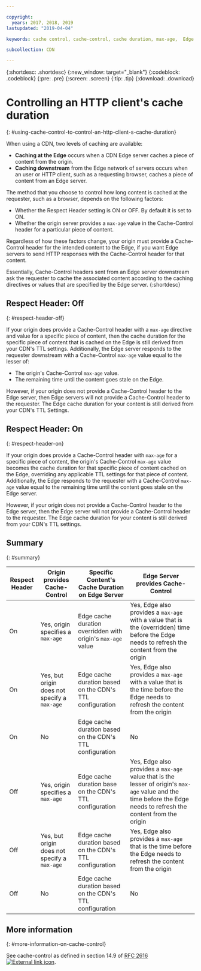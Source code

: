 ```yaml
---

copyright:
  years: 2017, 2018, 2019
lastupdated: "2019-04-04"

keywords: cache control, cache-control, cache duration, max-age,  Edge server, edge-level, respect header, HTTP client

subcollection: CDN

---
```


{:shortdesc: .shortdesc}
{:new_window: target="_blank"}
{:codeblock: .codeblock}
{:pre: .pre}
{:screen: .screen}
{:tip: .tip}
{:download: .download}

# Controlling an HTTP client's cache duration
{: #using-cache-control-to-control-an-http-client-s-cache-duration}

When using a CDN, two levels of caching are available:

  * **Caching at the Edge** occurs when a CDN Edge server caches a piece of content from the origin.
  * **Caching downstream** from the Edge network of servers occurs when an user or HTTP client, such as a requesting browser, caches a piece of content from an Edge server.

The method that you choose to control how long content is cached at the requester, such as a browser, depends on the following factors:

  * Whether the Respect Header setting is ON or OFF. By default it is set to ON.
  * Whether the origin server provides a `max-age` value in the Cache-Control header for a particular piece of content.

Regardless of how these factors change, your origin must provide a Cache-Control header for the intended content to the Edge, if you want Edge servers to send HTTP responses with the Cache-Control header for that content.

Essentially, Cache-Control headers sent from an Edge server downstream ask the requester to cache the associated content according to the caching directives or values that are specified by the Edge server.
{:shortdesc}

## Respect Header: Off
{: #respect-header-off}

If your origin does provide a Cache-Control header with a `max-age` directive and value for a specific piece of content, then the cache duration for the specific piece of content that is cached on the Edge is still derived from your CDN's TTL settings. Additionally, the Edge server responds to the requester downstream with a Cache-Control `max-age` value equal to the lesser of:
  * The origin's Cache-Control `max-age` value.
  * The remaining time until the content goes stale on the Edge.

However, if your origin does not provide a Cache-Control header to the Edge server, then Edge servers will not provide a Cache-Control header to the requester. The Edge cache duration for your content is still derived from your CDN's TTL Settings.

## Respect Header: On
{: #respect-header-on}

If your origin does provide a Cache-Control header with `max-age` for a specific piece of content, the origin's Cache-Control `max-age` value becomes the cache duration for that specific piece of content cached on the Edge, overriding any applicable TTL settings for that piece of content. Additionally, the Edge responds to the requester with a Cache-Control `max-age` value equal to the remaining time until the content goes stale on the Edge server.

However, if your origin does not provide a Cache-Control header to the Edge server, then the Edge server will not provide a Cache-Control header to the requester. The Edge cache duration for your content is still derived from your CDN's TTL settings.

## Summary
{: #summary}

|Respect Header|Origin provides Cache-Control|Specific Content's Cache Duration on Edge Server|Edge Server provides Cache-Control|
|---|---|---|---|
|On|Yes, origin specifies a `max-age`|Edge cache duration overridden with origin's `max-age` value|Yes, Edge also provides a `max-age` with a value that is the (overridden) time before the Edge needs to refresh the content from the origin|
|On|Yes, but origin does not specify a `max-age`|Edge cache duration based on the CDN's TTL configuration|Yes, Edge also provides a `max-age` with a value that is the time before the Edge needs to refresh the content from the origin|
|On|No|Edge cache duration based on the CDN's TTL configuration|No|
|Off|Yes, origin specifies a `max-age`|Edge cache duration base on the CDN's TTL configuration|Yes, Edge also provides a `max-age` value that is the lesser of origin's `max-age` value and the time before the Edge needs to refresh the content from the origin|
|Off|Yes, but origin does not specify a `max-age`|Edge cache duration based on the CDN's TTL configuration|Yes, Edge also provides a `max-age` that is the time before the Edge needs to refresh the content from the origin|
|Off|No|Edge cache duration based on the CDN's TTL configuration|No|

## More information
{: #more-information-on-cache-control}

See cache-control as defined in section 14.9 of [RFC 2616 ![External link icon](../../icons/launch-glyph.svg "External link icon")](https://www.ietf.org/rfc/rfc2616.txt).
